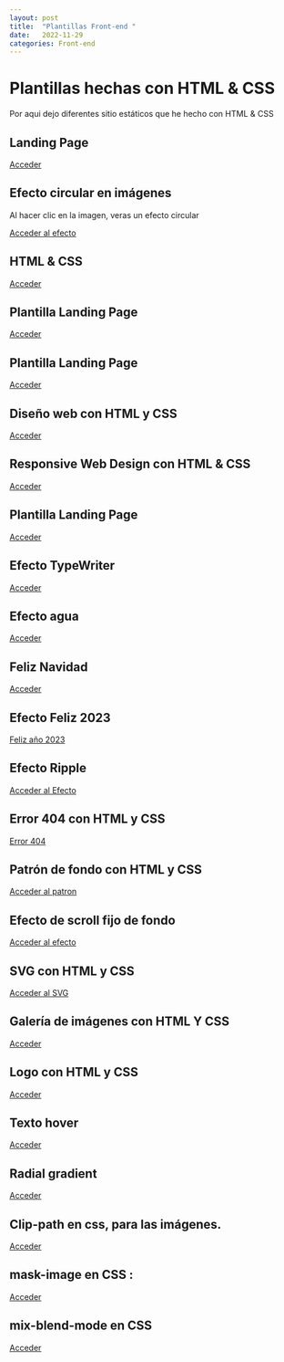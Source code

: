 ```yaml
---
layout: post
title:  "Plantillas Front-end "
date:   2022-11-29
categories: Front-end
---
```



# Plantillas hechas con HTML & CSS

Por aqui dejo diferentes sitio estáticos que he hecho con HTML & CSS

## Landing Page

<a href="https://tripleyei.github.io/landingpage/"> Acceder</a>

## Efecto circular en imágenes

Al hacer clic en la imagen, veras un efecto circular

<a href="https://tripleyei.github.io/RWD-images/"> Acceder al efecto</a>

## HTML &  CSS

<a href="https://tripleyei.github.io/RWD-HTML-CSS/"> Acceder</a>

## Plantilla Landing Page

<a href="https://tripleyei.github.io/template-RWD/"> Acceder</a>

## Plantilla Landing Page

<a href="https://tripleyei.github.io/portfolio/"> Acceder</a>

## Diseño web con  HTML y  CSS
 <a href="https://tripleyei.github.io/web_design_template/"> Acceder</a>
 
## Responsive Web Design con HTML & CSS
 <a href="https://tripleyei.github.io/website/"> Acceder</a>
## Plantilla Landing Page

<a href="https://tripleyei.github.io/landing-css/"> Acceder</a>
  
## Efecto TypeWriter
 <a href="https://tripleyei.github.io/efecto_writer/">Acceder</a>
 
## Efecto agua
<a href="https://tripleyei.github.io/efecto_agua/">Acceder</a>

## Feliz Navidad
<a href="https://tripleyei.github.io/feliz_navidad/">Acceder</a>

## Efecto Feliz 2023
<a href="https://tripleyei.github.io/efecto_2023/"> Feliz año 2023</a>

## Efecto Ripple
<a href="https://tripleyei.github.io/efecto_Ripple/"> Acceder al Efecto</a>

## Error 404 con HTML y CSS
<a href="https://tripleyei.github.io/404_error/">Error 404</a>

## Patrón de fondo con HTML y CSS

<a href="https://tripleyei.github.io/patron_de_fondo/">Acceder al patron</a>

## Efecto de scroll fijo de fondo

<a href="https://tripleyei.github.io/fondo_fijo/"> Acceder al efecto</a>

## SVG  con HTML y CSS

<a href="https://tripleyei.github.io/svg_background/"> Acceder al SVG</a>

## Galería de imágenes con HTML Y CSS

<a href="https://tripleyei.github.io/Gallery_CSS/"> Acceder</a>

## Logo con HTML y CSS

<a href="https://tripleyei.github.io/logo_effect/">Acceder</a>

## Texto hover

<a href="https://tripleyei.github.io/text_effect/">Acceder</a>

## Radial gradient

<a href="https://tripleyei.github.io/radial-gradient_css/">Acceder</a>

## Clip-path en css, para las imágenes.

<a href="https://tripleyei.github.io/clip-path_css/">Acceder</a>

## mask-image en CSS :

<a href="https://tripleyei.github.io/mask-image_css/">Acceder</a>

## mix-blend-mode en CSS

<a href="https://tripleyei.github.io/mix-blend-mode_css/">Acceder</a>
